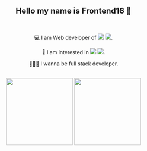 <div align="center" display="inline-block" >

## Hello my name is Frontend16 👋

  <br />

  💻 I am Web developer of <!-- React --><a href="https://reactjs.org/"><img src="https://img.shields.io/badge/React-58B4CD?style=fleg&logo=React&logoColor=white" /></a> <!-- Vue.js --><a href="https://vuejs.org/"><img src="https://img.shields.io/badge/Vue.js-34A06F?style=&logo=Vue.js&logoColor=white" /></a>.
  
  🧐 I am interested in <!-- Django --><a href="https://www.djangoproject.com/"><img src="https://img.shields.io/badge/Django-082D1F?style=flat&logo=Django&logoColor=white" /></a> <!-- OpenAI --><a href="https://openai.com/"><img src="https://img.shields.io/badge/OpenAI-000000?style=flat&logo=openai&logoColor=white" /></a>.
  
  👩🏻‍💻 I wanna be full stack developer.
  
  <br />
  
  <img src="https://github-readme-stats.vercel.app/api/top-langs/?username=yonghun16&layout=compact&theme=transparent" height="180em">
  <img src="https://github-readme-stats.vercel.app/api?username=yonghun16&show_icons=true&theme=transparent" height="180em">

</div>
